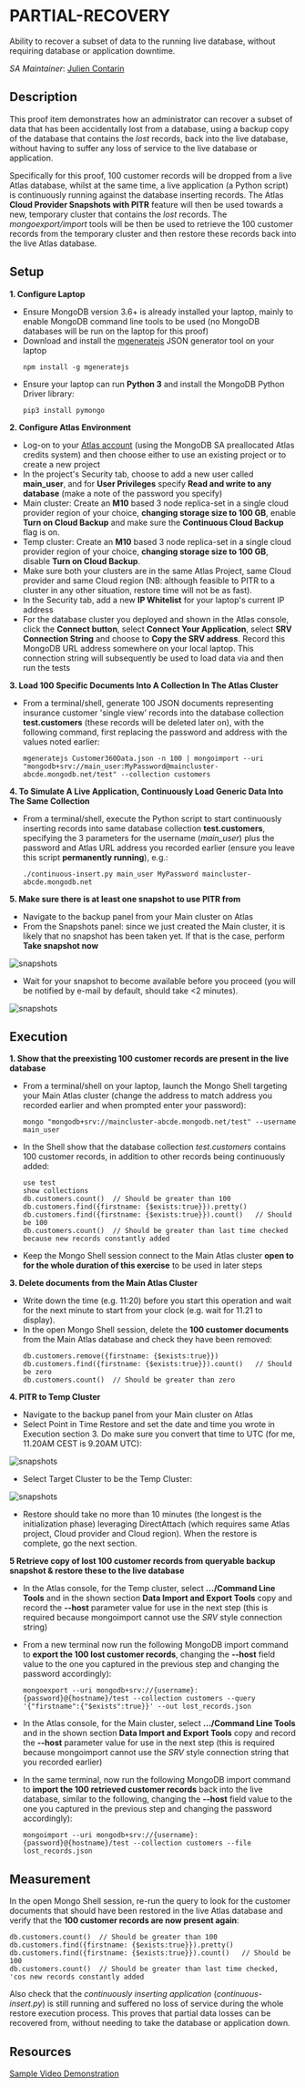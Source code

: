 # PARTIAL-RECOVERY

Ability to recover a subset of data to the running live database, without requiring database or application downtime.

_SA Maintainer_: [Julien Contarin](mailto:julien.contarin@mongodb.com)


## Description

This proof item demonstrates how an administrator can recover a subset of data that has been accidentally lost from a database, using a backup copy of the database that contains the _lost_ records, back into the live database, without having to suffer any loss of service to the live database or application.

Specifically for this proof, 100 customer records will be dropped from a live Atlas database, whilst at the same time, a live application (a Python script) is continuously running against the database inserting records. The Atlas __Cloud Provider Snapshots with PITR__ feature will then be used towards a new, temporary cluster that contains the _lost_ records. The _mongoexport/import_ tools will be then be used to retrieve the 100 customer records from the temporary cluster and then restore these records back into the live Atlas database.


## Setup

__1. Configure Laptop__
* Ensure MongoDB version 3.6+ is already installed your laptop, mainly to enable MongoDB command line tools to be used (no MongoDB databases will be run on the laptop for this proof)
* Download and install the [mgeneratejs](https://www.npmjs.com/package/mgeneratejs) JSON generator tool on your laptop
  ```
  npm install -g mgeneratejs
  ```
* Ensure your laptop can run __Python 3__ and install the MongoDB Python Driver library:
  ```
  pip3 install pymongo
  ```

__2. Configure Atlas Environment__
* Log-on to your [Atlas account](http://cloud.mongodb.com) (using the MongoDB SA preallocated Atlas credits system) and then choose either to use an existing project or to create a new project
* In the project's Security tab, choose to add a new user called __main_user__, and for __User Privileges__ specify __Read and write to any database__ (make a note of the password you specify)
* Main cluster: Create an __M10__ based 3 node replica-set in a single cloud provider region of your choice, __changing storage size to 100 GB__, enable __Turn on Cloud Backup__ and make sure the __Continuous Cloud Backup__ flag is on.
* Temp cluster: Create an __M10__ based 3 node replica-set in a single cloud provider region of your choice, __changing storage size to 100 GB__, disable __Turn on Cloud Backup__.
* Make sure both your clusters are in the same Atlas Project, same Cloud provider and same Cloud region (NB: although feasible to PITR to a cluster in any other situation, restore time will not be as fast).
* In the Security tab, add a new __IP Whitelist__ for your laptop's current IP address
* For the database cluster you deployed and shown in the Atlas console, click the __Connect button__, select __Connect Your Application__, select __SRV Connection String__ and choose to __Copy the SRV address__. Record this MongoDB URL address somewhere on your local laptop. This connection string will subsequently be used to load data via and then run the tests

__3. Load 100 Specific Documents Into A Collection In The Atlas Cluster__
* From a terminal/shell, generate 100 JSON documents representing insurance customer 'single view' records into the database collection __test.customers__ (these records will be deleted later on), with the following command, first replacing the password and address with the values noted earlier:
  ```
  mgeneratejs Customer360Data.json -n 100 | mongoimport --uri "mongodb+srv://main_user:MyPassword@maincluster-abcde.mongodb.net/test" --collection customers
  ```

__4. To Simulate A Live Application, Continuously Load Generic Data Into The Same Collection__
* From a terminal/shell, execute the Python script to start continuously inserting records into same database collection __test.customers__, specifying the 3 parameters for the username (*main_user*) plus the password and Atlas URL address you recorded earlier (ensure you leave this script __permanently running__), e.g.:
  ```
  ./continuous-insert.py main_user MyPassword maincluster-abcde.mongodb.net
  ```

__5. Make sure there is at least one snapshot to use PITR from__
* Navigate to the backup panel from your Main cluster on Atlas
* From the Snapshots panel: since we just created the Main cluster, it is likely that no snapshot has been taken yet. If that is the case, perform __Take snapshot now__

![snapshots](img/snapshots.png "snapshots")

* Wait for your snapshot to become available before you proceed (you will be notified by e-mail by default, should take <2 minutes).

![snapshots](img/snapshotready.png "snapshotreadysampleemail")

## Execution

__1. Show that the preexisting 100 customer records are present in the live database__
* From a terminal/shell on your laptop, launch the Mongo Shell targeting your Main Atlas cluster (change the address to match address you recorded earlier and when prompted enter your password):
  ```
  mongo "mongodb+srv://maincluster-abcde.mongodb.net/test" --username main_user
  ```
* In the Shell show that the database collection _test.customers_ contains 100 customer records, in addition to other records being continuously added:
  ```
  use test
  show collections
  db.customers.count()  // Should be greater than 100
  db.customers.find({firstname: {$exists:true}}).pretty()
  db.customers.find({firstname: {$exists:true}}).count()   // Should be 100
  db.customers.count()  // Should be greater than last time checked because new records constantly added
  ```
* Keep the Mongo Shell session connect to the Main Atlas cluster __open to for the whole duration of this exercise__ to be used in later steps


__3. Delete documents from the Main Atlas Cluster__
* Write down the time (e.g. 11:20) before you start this operation and wait for the next minute to start from your clock (e.g. wait for 11.21 to display).
* In the open Mongo Shell session, delete the **100 customer documents** from the Main Atlas database and check they have been removed:
  ```
  db.customers.remove({firstname: {$exists:true}})
  db.customers.find({firstname: {$exists:true}}).count()   // Should be zero
  db.customers.count()  // Should be greater than zero
  ```

__4. PITR to Temp Cluster__
* Navigate to the backup panel from your Main cluster on Atlas
* Select Point in Time Restore and set the date and time you wrote in Execution section 3. Do make sure you convert that time to UTC (for me, 11.20AM CEST is 9.20AM UTC):

![snapshots](img/pitrdatetime.png "pitrdatetime")

* Select Target Cluster to be the Temp Cluster:

![snapshots](img/targetcluster.png "targetcluster")

* Restore should take no more than 10 minutes (the longest is the initialization phase) leveraging DirectAttach (which requires same Atlas project, Cloud provider and Cloud region). When the restore is complete, go the next section.

__5 Retrieve copy of lost 100 customer records from queryable backup snapshot & restore these to the live database__
* In the Atlas console, for the Temp cluster, select __.../Command Line Tools__ and in the shown section __Data Import and Export Tools__ copy and record the __--host__ parameter value for use in the next step (this is required because mongoimport cannot use the _SRV_ style connection string)
* From a new terminal now run the following MongoDB import command to __export the 100 lost customer records__, changing the __--host__ field value to the one you captured in the previous step and changing the password accordingly):
  ```
  mongoexport --uri mongodb+srv://{username}:{password}@{hostname}/test --collection customers --query '{"firstname":{"$exists":true}}' --out lost_records.json
  ```

* In the Atlas console, for the Main cluster, select __.../Command Line Tools__ and in the shown section __Data Import and Export Tools__ copy and record the __--host__ parameter value for use in the next step (this is required because mongoimport cannot use the _SRV_ style connection string that you recorded earlier)
* In the same terminal, now run the following MongoDB import command to __import the 100 retrieved customer records__ back into the live database, similar to the following, changing the __--host__ field value to the one you captured in the previous step and changing the password accordingly):
  ```
  mongoimport --uri mongodb+srv://{username}:{password}@{hostname}/test --collection customers --file lost_records.json
  ```

## Measurement

In the open Mongo Shell session, re-run the query to look for the customer documents that should have been restored in the live Atlas database and verify that the __100 customer records are now present again__:
```
db.customers.count()  // Should be greater than 100
db.customers.find({firstname: {$exists:true}}).pretty()
db.customers.find({firstname: {$exists:true}}).count()   // Should be 100
db.customers.count()  // Should be greater than last time checked, 'cos new records constantly added
  ```

Also check that the _continuously inserting application_ (_continuous-insert.py_) is still running and suffered no loss of service during the whole restore execution process. This proves that partial data losses can be recovered from, without needing to take the database or application down.

## Resources

[Sample Video Demonstration](https://drive.google.com/file/d/1JEPGFUq9Yat-cZHs794CaQWJIbhIdp_K/view?usp=sharing)


